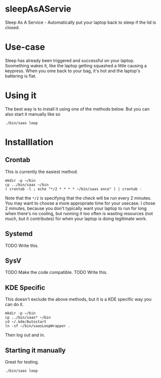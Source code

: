 # sleepAsAServie
Sleep As A Service - Automatically put your laptop back to sleep if the lid is closed.

# Use-case

Sleep has already been triggered and successful on your laptop. Soomething wakes it, like the laptop getting squashed a little causing a keypress. When you ome back to your bag, it's hot and the laptop's battering is flat.

# Using it

The best way is to install it using one of the methods below. But you can also start it manually like so

    ./bin/saas loop

# Installlation
## Crontab

This is currently the easiest method.

    mkdir -p ~/bin
    cp ../bin/saas ~/bin
    ( crontab -l ; echo "*/2 * * * * ~/bin/saas once" ) | crontab -

Note that the `*/2` is specifying that the check will be run every 2 minutes. You may want to choose a more appropriate time for your usecase. I chose 2 minutes, because you don't typically want your laptop to run for long when there's no cooling, but running it too often is wasting resources (not much, but it contributes) for when your laptop is doing legitimate work.

## Systemd

TODO Write this.

## SysV

TODO Make the code compatible.
TODO Write this.


## KDE Specific

This doesn't exclude the above methods, but it is a KDE specific way you can do it.

    mkdir -p ~/bin
    cp ../bin/saas* ~/bin
    cd ~/.kde/Autostart
    ln -sf ~/bin/saasLoopWrapper .
    
Then log out and in.

## Starting it manually

Great for testing.

    ./bin/saas loop

